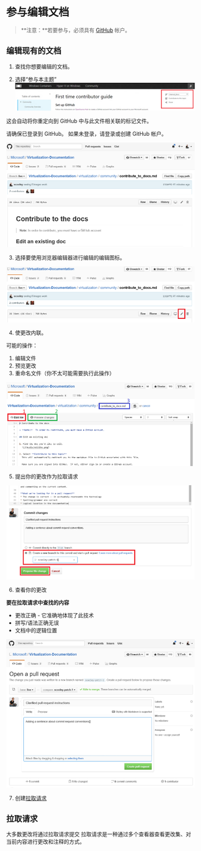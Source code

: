 # 参与编辑文档

>**注意：**若要参与，必须具有 [GitHub](https://www.github.com) 帐户。

## 编辑现有的文档

1. 查找你想要编辑的文档。

2. 选择“参与本主题”
![](media/editDoc.png)

这会自动将你重定向到 GitHub 中与此文件相关联的标记文件。

请确保已登录到 GitHub。 如果未登录，请登录或创建 GitHub 帐户。

![](media/GitHubView.png)

3. 选择要使用浏览器编辑器进行编辑的编辑图标。

![](media/GitHubEdit.png)

4. 使更改内联。

可能的操作：
1. 编辑文件
2. 预览更改
3. 重命名文件（你不太可能需要执行此操作）

![](media/GitHubEditor.png)

5. 提出你的更改作为拉取请求

![](media/GitHubProposeChange.png)

6. 查看你的更改

**要在拉取请求中查找的内容**
* 更改正确 - 它准确地体现了此技术
* 拼写/语法正确无误
* 文档中的逻辑位置

![](media/GitHubCreatePR.png)

7. 创建[拉取请求](contribute_to_docs.md#pull-requests)

## 拉取请求

大多数更改将通过拉取请求提交 拉取请求是一种通过多个查看器查看更改集、对当前内容进行更改和注释的方式。






<!--HONumber=Dec15_HO2-->
